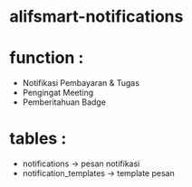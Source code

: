 # alifsmart-notifications

# function :
- Notifikasi Pembayaran & Tugas
- Pengingat Meeting
- Pemberitahuan Badge

# tables :
- notifications -> pesan notifikasi
- notification_templates -> template pesan
